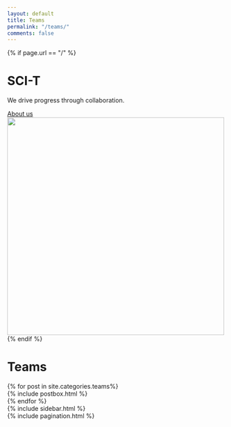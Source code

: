 ```yaml
---
layout: default
title: Teams
permalink: "/teams/"
comments: false
---
```

<!-- Home Intro
================================================== -->
{% if page.url == "/" %} 
<div class="rounded mb-5 hero">
  <div class="row align-items-center justify-content-between">
    <div class="col-md-6">
      <h1 class="font-weight-bold mb-4 serif-font">SCI-T</h1>
      <p class="lead mb-4">We drive progress through collaboration.</p>
      <a href="{{site.baseurl}}/about" class="btn btn-dark text-white px-5 btn-lg">About us</a>
    </div>
    <div class="col-md-6 text-right pl-0 pl-lg-4">
      <img class="intro" height="500" src="{{site.baseurl}}/assets/images/1.jpg">      
    </div>
  </div>
</div>
{% endif %}

<!-- Introduction to Education Section -->
<h1 class="font-weight-bold mb-4 serif-font">Teams</h1>

<!-- Posts List for Education Category -->
<section class="row">
  <div class="col-sm-8">
    <div class="row">
      {% for post in site.categories.teams%}
        <div class="col-md-6 mb-5">
          {% include postbox.html %}
        </div>
      {% endfor %}
    </div>
  </div>

  <!-- Sidebar -->
  <div class="col-sm-4">
    {% include sidebar.html %}
  </div>
</section>

<!-- Pagination -->
<div class="bottompagination">
  <span class="navigation" role="navigation">
    {% include pagination.html %}
  </span>
</div>

